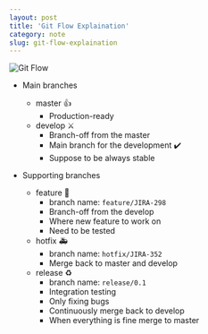 ```yaml
---
layout: post
title: 'Git Flow Explaination'
category: note
slug: git-flow-explaination
---
```

![Git Flow](/assets/images/git-flow-explaination/Untitled.png)

- Main branches
  - master :+1:
      - Production-ready
  - develop :crossed_swords:
      - Branch-off from the master
      - Main branch for the development :heavy_check_mark:
      - Suppose to be always stable

- Supporting branches
  - feature :rocket:
      - branch name: `feature/JIRA-298`
      - Branch-off from the develop
      - Where new feature to work on
      - Need to be tested
  - hotfix :ambulance:
      - branch name: `hotfix/JIRA-352`
      - Merge back to master and develop
  - release :recycle:
      - branch name: `release/0.1`
      - Integration testing
      - Only fixing bugs
      - Continuously merge back to develop
      - When everything is fine merge to master
